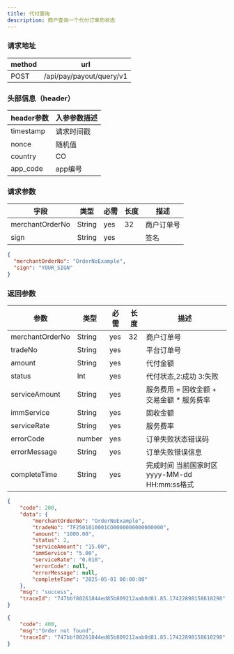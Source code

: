```yaml
---
title: 代付查询
description: 商户查询一个代付订单的状态
---
```


### 请求地址

| method | url                      |
| ------ | ------------------------ |
| POST   | /api/pay/payout/query/v1 |

### 头部信息（header）

| header参数                  | 入参参数描述 |
|---------------------------|--------|
| timestamp                 | 请求时间戳  |
| nonce                     | 随机值    |
| country                   | CO |
| app_code                  | app编号  |

### 请求参数

| 字段            | 类型   | 必需 | 长度 | 描述       |
| --------------- | ------ | ---- | ---- | ---------- |
| merchantOrderNo | String | yes  | 32   | 商户订单号 |
| sign            | String | yes  |      | 签名       |

```json title=请求示例
{
  "merchantOrderNo": "OrderNoExample",
  "sign": "YOUR_SIGN"
}
```

### 返回参数

| 参数                | 类型     | 必需 | 长度  | 描述                                             |
|-------------------|--------| ---- |-----|------------------------------------------------|
| merchantOrderNo   | String | yes  | 32  | 商户订单号                                          |
| tradeNo           | String | yes  |     | 平台订单号                                          |
| amount            | String | yes  |     | 代付金额                                           |
| status            | Int    | yes  |     | 代付状态,2:成功 3:失败                                 |
| serviceAmount     | String | yes  |     | 服务费用  =  固收金额 +  交易金额 * 服务费率       |
| immService        | String | yes  |     | 固收金额                               |
| serviceRate       | String | yes  |     | 服务费率                               |
| errorCode         | number | yes  |     | 订单失败状态错误码                          |
| errorMessage      | String | yes  |     | 订单失败错误信息                           |
| completeTime     | String | yes  |     | 完成时间 当前国家时区 yyyy-MM-dd HH:mm:ss格式  |

```json title=返回示例
{
    "code": 200,
    "data": {
        "merchantOrderNo": "OrderNoExample",
        "tradeNo": "TF2501010001CO0000000000000000",
        "amount": "1000.00",
        "status": 2,
        "serviceAmount": "15.00",
        "immService": "5.00",
        "serviceRate": "0.010",
        "errorCode": null,
        "errorMessage": null,
        "completeTime": "2025-05-01 00:00:00"
    },
    "msg": "success",
    "traceId": "747bbf80261844ed85b809212aab0d81.85.17422898158610298"
}
```
```json title=订单不存在返回示例
{
    "code": 400,
    "msg":"Order not found",
    "traceId": "747bbf80261844ed85b809212aab0d81.85.17422898158610298"
}
```
